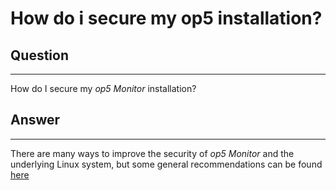 # How do i secure my op5 installation?

## Question

* * * * *

How do I secure my *op5 Monitor* installation?

## Answer

* * * * *

There are many ways to improve the security of *op5 Monitor* and the underlying Linux system, but some general recommendations can be found [here](https://kb.op5.com/display/HOWTOs/Security+hardening+your+Monitor+installation)


